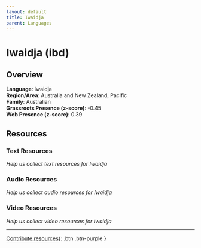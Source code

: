 ```yaml
---
layout: default
title: Iwaidja
parent: Languages
---
```


# Iwaidja (ibd)

## Overview

**Language**: Iwaidja  
**Region/Area**: Australia and New Zealand, Pacific  
**Family**: Australian  
**Grassroots Presence (z-score)**: -0.45  
**Web Presence (z-score)**: 0.39  

## Resources

### Text Resources
*Help us collect text resources for Iwaidja*

### Audio Resources
*Help us collect audio resources for Iwaidja*

### Video Resources
*Help us collect video resources for Iwaidja*

---

[Contribute resources](https://forms.office.com/e/1SfLJx3u1r){: .btn .btn-purple }

